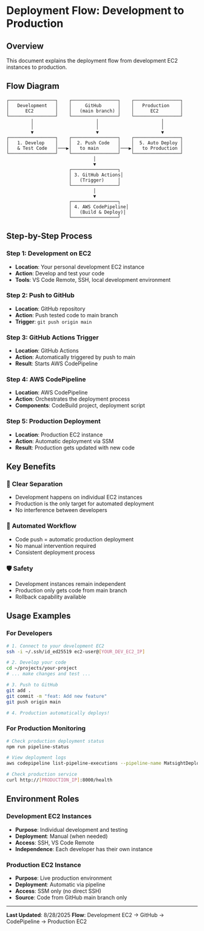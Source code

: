 # Deployment Flow: Development to Production

## Overview

This document explains the deployment flow from development EC2 instances to production.

## Flow Diagram

```
┌─────────────────┐    ┌─────────────────┐    ┌─────────────────┐
│   Development   │    │     GitHub      │    │   Production    │
│      EC2        │    │   (main branch) │    │      EC2        │
└─────────────────┘    └─────────────────┘    └─────────────────┘
         │                       │                       │
         │                       │                       │
         ▼                       ▼                       ▼
┌─────────────────┐    ┌─────────────────┐    ┌─────────────────┐
│   1. Develop    │    │  2. Push Code   │    │  5. Auto Deploy │
│   & Test Code   │───▶│   to main       │───▶│   to Production │
└─────────────────┘    └─────────────────┘    └─────────────────┘
                                │
                                ▼
                       ┌─────────────────┐
                       │ 3. GitHub Actions│
                       │   (Trigger)     │
                       └─────────────────┘
                                │
                                ▼
                       ┌─────────────────┐
                       │ 4. AWS CodePipeline│
                       │   (Build & Deploy)│
                       └─────────────────┘
```

## Step-by-Step Process

### Step 1: Development on EC2
- **Location**: Your personal development EC2 instance
- **Action**: Develop and test your code
- **Tools**: VS Code Remote, SSH, local development environment

### Step 2: Push to GitHub
- **Location**: GitHub repository
- **Action**: Push tested code to main branch
- **Trigger**: `git push origin main`

### Step 3: GitHub Actions Trigger
- **Location**: GitHub Actions
- **Action**: Automatically triggered by push to main
- **Result**: Starts AWS CodePipeline

### Step 4: AWS CodePipeline
- **Location**: AWS CodePipeline
- **Action**: Orchestrates the deployment process
- **Components**: CodeBuild project, deployment script

### Step 5: Production Deployment
- **Location**: Production EC2 instance
- **Action**: Automatic deployment via SSM
- **Result**: Production gets updated with new code

## Key Benefits

### 🔄 **Clear Separation**
- Development happens on individual EC2 instances
- Production is the only target for automated deployment
- No interference between developers

### 🚀 **Automated Workflow**
- Code push = automatic production deployment
- No manual intervention required
- Consistent deployment process

### 🛡️ **Safety**
- Development instances remain independent
- Production only gets code from main branch
- Rollback capability available

## Usage Examples

### For Developers
```bash
# 1. Connect to your development EC2
ssh -i ~/.ssh/id_ed25519 ec2-user@[YOUR_DEV_EC2_IP]

# 2. Develop your code
cd ~/projects/your-project
# ... make changes and test ...

# 3. Push to GitHub
git add .
git commit -m "feat: Add new feature"
git push origin main

# 4. Production automatically deploys!
```

### For Production Monitoring
```bash
# Check production deployment status
npm run pipeline-status

# View deployment logs
aws codepipeline list-pipeline-executions --pipeline-name MatsightDeployPipeline

# Check production service
curl http://[PRODUCTION_IP]:8000/health
```

## Environment Roles

### Development EC2 Instances
- **Purpose**: Individual development and testing
- **Deployment**: Manual (when needed)
- **Access**: SSH, VS Code Remote
- **Independence**: Each developer has their own instance

### Production EC2 Instance
- **Purpose**: Live production environment
- **Deployment**: Automatic via pipeline
- **Access**: SSM only (no direct SSH)
- **Source**: Code from GitHub main branch only

---

**Last Updated**: 8/28/2025
**Flow**: Development EC2 → GitHub → CodePipeline → Production EC2
